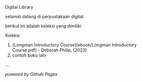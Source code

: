 Digital Library 

selamat datang di perpustakaan digital

berikut ini adalah koleksi yang dimiliki

Koleksi
1. [Longman Introductory Course](ebook/Longman Introductory Course.pdf) - Deborah Philip, (2023)
2. contoh buku lain

...

*powered by Github Pages*
